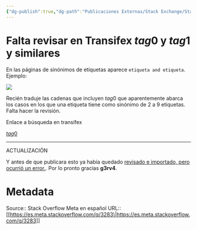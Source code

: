 ```yaml
---
{"dg-publish":true,"dg-path":"Publicaciones Externas/Stack Exchange/Stack Overflow en español/Stack Overflow en español Meta/es.meta.stackoverflow.com-3283.md","permalink":"/publicaciones-externas/stack-exchange/stack-overflow-en-espanol/stack-overflow-en-espanol-meta/es-meta-stackoverflow-com-3283/","title":"Falta revisar en Transifex $tag0$ y $tag1$ y similares","hide":true,"noteIcon":"default","created":"2024-04-03T12:49:10.374-06:00","updated":"2024-04-05T16:44:02.680-06:00"}
---
```


# Falta revisar en Transifex $tag0$ y $tag1$ y similares

En las páginas de sinónimos de etiquetas aparece `etiqueta and etiqueta`. Ejemplo:

[![][1]][1]

Recién traduje las cadenas que incluyen $tag0$ que aparentemente abarca los casos en los que una etiqueta tiene como sinónimo de 2 a 9 etiquetas. Falta hacer la revisión.

Enlace a búsqueda en transifex

[$tag0$](https://www.transifex.com/stack-exchange/stack-overflow-es/translate/#es/english/136222153?q=%24tag0%24)

<hr>

ACTUALIZACIÓN

Y antes de que publicara esto ya había quedado [revisado e importado, pero ocurrió un error.][2]. Por lo pronto gracias **g3rv4**.




  [1]: https://i.stack.imgur.com/cj0ZT.png
  [2]: https://chat.stackexchange.com/transcript/message/43407635#43407635

# Metadata
Source:: Stack Overflow Meta en español
URL:: [[https://es.meta.stackoverflow.com/q/3283\|https://es.meta.stackoverflow.com/q/3283]]

